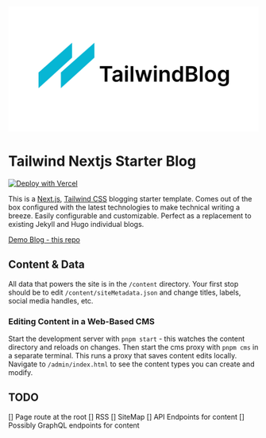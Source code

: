 ![tailwind-nextjs-banner](/public/static/images/twitter-card.png)

# Tailwind Nextjs Starter Blog

[![Deploy with Vercel](https://vercel.com/button)](https://vercel.com/new/git/external?repository-url=https://github.com/bketelsen/drb-personal)

This is a [Next.js](https://nextjs.org/), [Tailwind CSS](https://tailwindcss.com/) blogging starter template. Comes out of the box configured with the latest technologies to make technical writing a breeze. Easily configurable and customizable. Perfect as a replacement to existing Jekyll and Hugo individual blogs.

[Demo Blog - this repo](https://drb-personal.vercel.app/)

## Content & Data

All data that powers the site is in the `/content` directory. Your first stop should be to edit `/content/siteMetadata.json` and change titles, labels, social media handles, etc.

### Editing Content in a Web-Based CMS

Start the development server with `pnpm start` - this watches the content directory and reloads on changes. Then start the cms proxy with `pnpm cms` in a separate terminal. This runs a proxy that saves content edits locally. Navigate to `/admin/index.html` to see the content types you can create and modify.

## TODO

[] Page route at the root
[] RSS
[] SiteMap
[] API Endpoints for content
[] Possibly GraphQL endpoints for content
